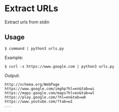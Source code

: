 # Extract URLs

Extract urls from stdin

## Usage 

```
$ command | python3 urls.py
```

Example:

```
$ curl -s https://www.google.com | python3 urls.py
```

Output:

```
http://schema.org/WebPage
https://www.google.com/imghp?hl=en&tab=wi
https://maps.google.com/maps?hl=en&tab=wl
https://play.google.com/?hl=en&tab=w8
https://www.youtube.com/?tab=w1
...
```
